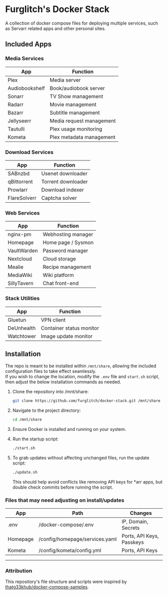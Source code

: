 # Furglitch's Docker Stack

A collection of docker compose files for deploying multiple services, such as Servarr related apps and other personal sites.


## Included Apps

### Media Services

| App            | Function                     |
|----------------|------------------------------|
| Plex           | Media server                 |
| Audiobookshelf | Book/audiobook server        |
| Sonarr         | TV Show management           |
| Radarr         | Movie management             |
| Bazarr         | Subtitle management          |
| Jellyseerr     | Media request management     |
| Tautulli       | Plex usage monitoring        |
| Kometa         | Plex metadata management     |

### Download Services

| App            | Function                     |
|----------------|------------------------------|
| SABnzbd        | Usenet downloader            |
| qBittorrent    | Torrent downloader           |
| Prowlarr       | Download indexer             |
| FlareSolverr   | Captcha solver               |

### Web Services

| App            | Function                     |
|----------------|------------------------------|
| nginx-pm       | Webhosting manager           |
| Homepage       | Home page / Sysmon           |
| VaultWarden    | Password manager             |
| Nextcloud      | Cloud storage                |
| Mealie         | Recipe management            |
| MediaWiki      | Wiki platform                |
| SillyTavern    | Chat front-end               |

### Stack Utilities

| App            | Function                     |
|----------------|------------------------------|
| Gluetun        | VPN client                   |
| DeUnhealth     | Container status monitor     |
| Watchtower     | Image update monitor         |

## Installation

The repo is meant to be installed within `/mnt/share`, allowing the included configuration files to take effect seamlessly.<br/>
If you wish to change the location, modify the `.env` file and `start.sh` script, then adjust the below installation commands as needed.

1. Clone the repository into /mnt/share:
	 ```bash
	 git clone https://github.com/furglitch/docker-stack.git /mnt/share
	 ```

2. Navigate to the project directory:
	 ```bash
	 cd /mnt/share
	 ```

3. Ensure Docker is installed and running on your system.

4. Run the startup script:
	 ```bash
	 ./start.sh
	 ```

5. To grab updates without affecting unchanged files, run the update script:
	 ```bash
	 ./update.sh
	 ```
	 This should help avoid conflicts like removing API keys for *arr apps, but double check commits before running the script.

### Files that may need adjusting on install/updates

| App      | Path                           | Changes                   |
|----------|--------------------------------|---------------------------|
| .env     | /docker-compose/.env           | IP, Domain, Secrets       |
| Homepage | /config/homepage/services.yaml | Ports, API Keys, Passkeys |
| Kometa   | /config/kometa/config.yml      | Ports, API Keys           |

---

### Attribution
This repository's file structure and scripts were inspired by [thatg33khub/docker-compose-samples](https://github.com/thatg33khub/docker-compose-samples).
